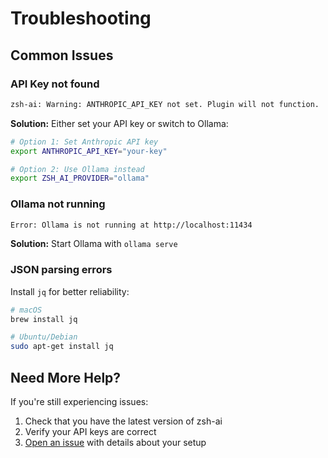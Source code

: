 # Troubleshooting

## Common Issues

### API Key not found
```bash
zsh-ai: Warning: ANTHROPIC_API_KEY not set. Plugin will not function.
```
**Solution:** Either set your API key or switch to Ollama:
```bash
# Option 1: Set Anthropic API key
export ANTHROPIC_API_KEY="your-key"

# Option 2: Use Ollama instead
export ZSH_AI_PROVIDER="ollama"
```

### Ollama not running
```bash
Error: Ollama is not running at http://localhost:11434
```
**Solution:** Start Ollama with `ollama serve`

### JSON parsing errors
Install `jq` for better reliability:
```bash
# macOS
brew install jq

# Ubuntu/Debian
sudo apt-get install jq
```

## Need More Help?

If you're still experiencing issues:
1. Check that you have the latest version of zsh-ai
2. Verify your API keys are correct
3. [Open an issue](https://github.com/matheusml/zsh-ai/issues) with details about your setup
